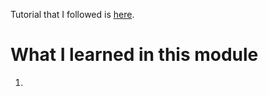 Tutorial that I followed is [here](https://github.com/huffleman51/js-stack-from-scratch/blob/master/tutorial/07-socket-io.md#readme).

# What I learned in this module

1.

